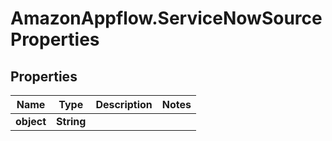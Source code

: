 # AmazonAppflow.ServiceNowSourceProperties

## Properties

Name | Type | Description | Notes
------------ | ------------- | ------------- | -------------
**object** | **String** |  | 



